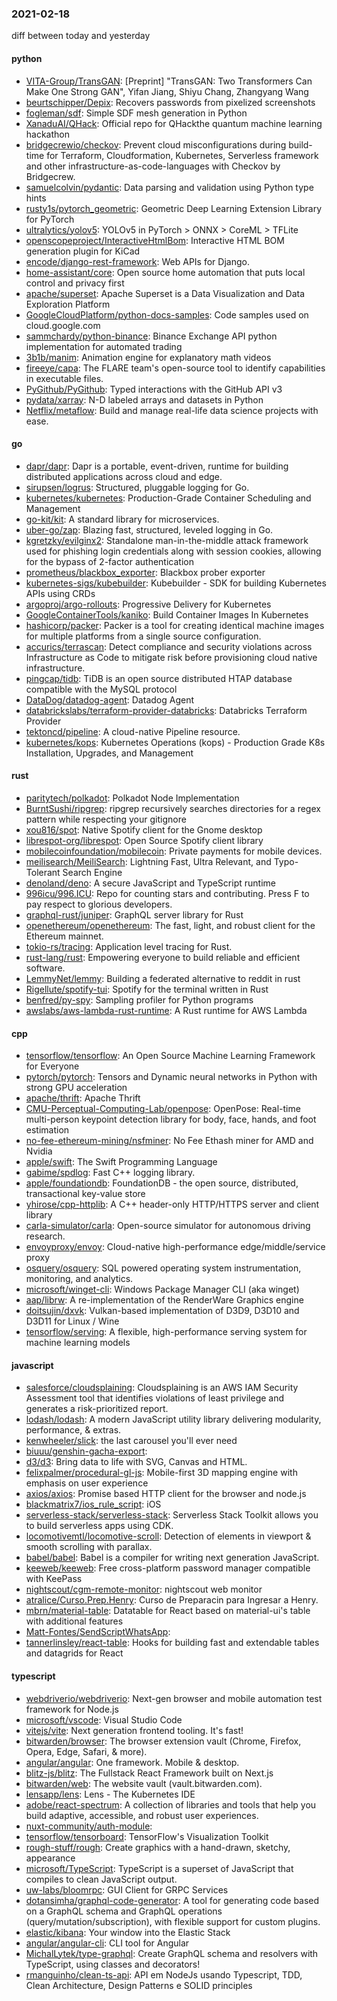 ### 2021-02-18
diff between today and yesterday

#### python
* [VITA-Group/TransGAN](https://github.com/VITA-Group/TransGAN): [Preprint] "TransGAN: Two Transformers Can Make One Strong GAN", Yifan Jiang, Shiyu Chang, Zhangyang Wang
* [beurtschipper/Depix](https://github.com/beurtschipper/Depix): Recovers passwords from pixelized screenshots
* [fogleman/sdf](https://github.com/fogleman/sdf): Simple SDF mesh generation in Python
* [XanaduAI/QHack](https://github.com/XanaduAI/QHack): Official repo for QHackthe quantum machine learning hackathon
* [bridgecrewio/checkov](https://github.com/bridgecrewio/checkov): Prevent cloud misconfigurations during build-time for Terraform, Cloudformation, Kubernetes, Serverless framework and other infrastructure-as-code-languages with Checkov by Bridgecrew.
* [samuelcolvin/pydantic](https://github.com/samuelcolvin/pydantic): Data parsing and validation using Python type hints
* [rusty1s/pytorch_geometric](https://github.com/rusty1s/pytorch_geometric): Geometric Deep Learning Extension Library for PyTorch
* [ultralytics/yolov5](https://github.com/ultralytics/yolov5): YOLOv5 in PyTorch > ONNX > CoreML > TFLite
* [openscopeproject/InteractiveHtmlBom](https://github.com/openscopeproject/InteractiveHtmlBom): Interactive HTML BOM generation plugin for KiCad
* [encode/django-rest-framework](https://github.com/encode/django-rest-framework): Web APIs for Django. 
* [home-assistant/core](https://github.com/home-assistant/core):  Open source home automation that puts local control and privacy first
* [apache/superset](https://github.com/apache/superset): Apache Superset is a Data Visualization and Data Exploration Platform
* [GoogleCloudPlatform/python-docs-samples](https://github.com/GoogleCloudPlatform/python-docs-samples): Code samples used on cloud.google.com
* [sammchardy/python-binance](https://github.com/sammchardy/python-binance): Binance Exchange API python implementation for automated trading
* [3b1b/manim](https://github.com/3b1b/manim): Animation engine for explanatory math videos
* [fireeye/capa](https://github.com/fireeye/capa): The FLARE team's open-source tool to identify capabilities in executable files.
* [PyGithub/PyGithub](https://github.com/PyGithub/PyGithub): Typed interactions with the GitHub API v3
* [pydata/xarray](https://github.com/pydata/xarray): N-D labeled arrays and datasets in Python
* [Netflix/metaflow](https://github.com/Netflix/metaflow): Build and manage real-life data science projects with ease.

#### go
* [dapr/dapr](https://github.com/dapr/dapr): Dapr is a portable, event-driven, runtime for building distributed applications across cloud and edge.
* [sirupsen/logrus](https://github.com/sirupsen/logrus): Structured, pluggable logging for Go.
* [kubernetes/kubernetes](https://github.com/kubernetes/kubernetes): Production-Grade Container Scheduling and Management
* [go-kit/kit](https://github.com/go-kit/kit): A standard library for microservices.
* [uber-go/zap](https://github.com/uber-go/zap): Blazing fast, structured, leveled logging in Go.
* [kgretzky/evilginx2](https://github.com/kgretzky/evilginx2): Standalone man-in-the-middle attack framework used for phishing login credentials along with session cookies, allowing for the bypass of 2-factor authentication
* [prometheus/blackbox_exporter](https://github.com/prometheus/blackbox_exporter): Blackbox prober exporter
* [kubernetes-sigs/kubebuilder](https://github.com/kubernetes-sigs/kubebuilder): Kubebuilder - SDK for building Kubernetes APIs using CRDs
* [argoproj/argo-rollouts](https://github.com/argoproj/argo-rollouts): Progressive Delivery for Kubernetes
* [GoogleContainerTools/kaniko](https://github.com/GoogleContainerTools/kaniko): Build Container Images In Kubernetes
* [hashicorp/packer](https://github.com/hashicorp/packer): Packer is a tool for creating identical machine images for multiple platforms from a single source configuration.
* [accurics/terrascan](https://github.com/accurics/terrascan): Detect compliance and security violations across Infrastructure as Code to mitigate risk before provisioning cloud native infrastructure.
* [pingcap/tidb](https://github.com/pingcap/tidb): TiDB is an open source distributed HTAP database compatible with the MySQL protocol
* [DataDog/datadog-agent](https://github.com/DataDog/datadog-agent): Datadog Agent
* [databrickslabs/terraform-provider-databricks](https://github.com/databrickslabs/terraform-provider-databricks): Databricks Terraform Provider
* [tektoncd/pipeline](https://github.com/tektoncd/pipeline): A cloud-native Pipeline resource.
* [kubernetes/kops](https://github.com/kubernetes/kops): Kubernetes Operations (kops) - Production Grade K8s Installation, Upgrades, and Management

#### rust
* [paritytech/polkadot](https://github.com/paritytech/polkadot): Polkadot Node Implementation
* [BurntSushi/ripgrep](https://github.com/BurntSushi/ripgrep): ripgrep recursively searches directories for a regex pattern while respecting your gitignore
* [xou816/spot](https://github.com/xou816/spot): Native Spotify client for the Gnome desktop
* [librespot-org/librespot](https://github.com/librespot-org/librespot): Open Source Spotify client library
* [mobilecoinfoundation/mobilecoin](https://github.com/mobilecoinfoundation/mobilecoin): Private payments for mobile devices.
* [meilisearch/MeiliSearch](https://github.com/meilisearch/MeiliSearch): Lightning Fast, Ultra Relevant, and Typo-Tolerant Search Engine
* [denoland/deno](https://github.com/denoland/deno): A secure JavaScript and TypeScript runtime
* [996icu/996.ICU](https://github.com/996icu/996.ICU): Repo for counting stars and contributing. Press F to pay respect to glorious developers.
* [graphql-rust/juniper](https://github.com/graphql-rust/juniper): GraphQL server library for Rust
* [openethereum/openethereum](https://github.com/openethereum/openethereum): The fast, light, and robust client for the Ethereum mainnet.
* [tokio-rs/tracing](https://github.com/tokio-rs/tracing): Application level tracing for Rust.
* [rust-lang/rust](https://github.com/rust-lang/rust): Empowering everyone to build reliable and efficient software.
* [LemmyNet/lemmy](https://github.com/LemmyNet/lemmy):  Building a federated alternative to reddit in rust
* [Rigellute/spotify-tui](https://github.com/Rigellute/spotify-tui): Spotify for the terminal written in Rust 
* [benfred/py-spy](https://github.com/benfred/py-spy): Sampling profiler for Python programs
* [awslabs/aws-lambda-rust-runtime](https://github.com/awslabs/aws-lambda-rust-runtime): A Rust runtime for AWS Lambda

#### cpp
* [tensorflow/tensorflow](https://github.com/tensorflow/tensorflow): An Open Source Machine Learning Framework for Everyone
* [pytorch/pytorch](https://github.com/pytorch/pytorch): Tensors and Dynamic neural networks in Python with strong GPU acceleration
* [apache/thrift](https://github.com/apache/thrift): Apache Thrift
* [CMU-Perceptual-Computing-Lab/openpose](https://github.com/CMU-Perceptual-Computing-Lab/openpose): OpenPose: Real-time multi-person keypoint detection library for body, face, hands, and foot estimation
* [no-fee-ethereum-mining/nsfminer](https://github.com/no-fee-ethereum-mining/nsfminer): No Fee Ethash miner for AMD and Nvidia
* [apple/swift](https://github.com/apple/swift): The Swift Programming Language
* [gabime/spdlog](https://github.com/gabime/spdlog): Fast C++ logging library.
* [apple/foundationdb](https://github.com/apple/foundationdb): FoundationDB - the open source, distributed, transactional key-value store
* [yhirose/cpp-httplib](https://github.com/yhirose/cpp-httplib): A C++ header-only HTTP/HTTPS server and client library
* [carla-simulator/carla](https://github.com/carla-simulator/carla): Open-source simulator for autonomous driving research.
* [envoyproxy/envoy](https://github.com/envoyproxy/envoy): Cloud-native high-performance edge/middle/service proxy
* [osquery/osquery](https://github.com/osquery/osquery): SQL powered operating system instrumentation, monitoring, and analytics.
* [microsoft/winget-cli](https://github.com/microsoft/winget-cli): Windows Package Manager CLI (aka winget)
* [aap/librw](https://github.com/aap/librw): A re-implementation of the RenderWare Graphics engine
* [doitsujin/dxvk](https://github.com/doitsujin/dxvk): Vulkan-based implementation of D3D9, D3D10 and D3D11 for Linux / Wine
* [tensorflow/serving](https://github.com/tensorflow/serving): A flexible, high-performance serving system for machine learning models

#### javascript
* [salesforce/cloudsplaining](https://github.com/salesforce/cloudsplaining): Cloudsplaining is an AWS IAM Security Assessment tool that identifies violations of least privilege and generates a risk-prioritized report.
* [lodash/lodash](https://github.com/lodash/lodash): A modern JavaScript utility library delivering modularity, performance, & extras.
* [kenwheeler/slick](https://github.com/kenwheeler/slick): the last carousel you'll ever need
* [biuuu/genshin-gacha-export](https://github.com/biuuu/genshin-gacha-export): 
* [d3/d3](https://github.com/d3/d3): Bring data to life with SVG, Canvas and HTML. 
* [felixpalmer/procedural-gl-js](https://github.com/felixpalmer/procedural-gl-js): Mobile-first 3D mapping engine with emphasis on user experience
* [axios/axios](https://github.com/axios/axios): Promise based HTTP client for the browser and node.js
* [blackmatrix7/ios_rule_script](https://github.com/blackmatrix7/ios_rule_script): iOS
* [serverless-stack/serverless-stack](https://github.com/serverless-stack/serverless-stack): Serverless Stack Toolkit allows you to build serverless apps using CDK.
* [locomotivemtl/locomotive-scroll](https://github.com/locomotivemtl/locomotive-scroll):  Detection of elements in viewport & smooth scrolling with parallax.
* [babel/babel](https://github.com/babel/babel):  Babel is a compiler for writing next generation JavaScript.
* [keeweb/keeweb](https://github.com/keeweb/keeweb): Free cross-platform password manager compatible with KeePass
* [nightscout/cgm-remote-monitor](https://github.com/nightscout/cgm-remote-monitor): nightscout web monitor
* [atralice/Curso.Prep.Henry](https://github.com/atralice/Curso.Prep.Henry): Curso de Preparacin para Ingresar a Henry.
* [mbrn/material-table](https://github.com/mbrn/material-table): Datatable for React based on material-ui's table with additional features
* [Matt-Fontes/SendScriptWhatsApp](https://github.com/Matt-Fontes/SendScriptWhatsApp): 
* [tannerlinsley/react-table](https://github.com/tannerlinsley/react-table):  Hooks for building fast and extendable tables and datagrids for React

#### typescript
* [webdriverio/webdriverio](https://github.com/webdriverio/webdriverio): Next-gen browser and mobile automation test framework for Node.js
* [microsoft/vscode](https://github.com/microsoft/vscode): Visual Studio Code
* [vitejs/vite](https://github.com/vitejs/vite): Next generation frontend tooling. It's fast!
* [bitwarden/browser](https://github.com/bitwarden/browser): The browser extension vault (Chrome, Firefox, Opera, Edge, Safari, & more).
* [angular/angular](https://github.com/angular/angular): One framework. Mobile & desktop.
* [blitz-js/blitz](https://github.com/blitz-js/blitz): The Fullstack React Framework  built on Next.js
* [bitwarden/web](https://github.com/bitwarden/web): The website vault (vault.bitwarden.com).
* [lensapp/lens](https://github.com/lensapp/lens): Lens - The Kubernetes IDE
* [adobe/react-spectrum](https://github.com/adobe/react-spectrum): A collection of libraries and tools that help you build adaptive, accessible, and robust user experiences.
* [nuxt-community/auth-module](https://github.com/nuxt-community/auth-module): 
* [tensorflow/tensorboard](https://github.com/tensorflow/tensorboard): TensorFlow's Visualization Toolkit
* [rough-stuff/rough](https://github.com/rough-stuff/rough): Create graphics with a hand-drawn, sketchy, appearance
* [microsoft/TypeScript](https://github.com/microsoft/TypeScript): TypeScript is a superset of JavaScript that compiles to clean JavaScript output.
* [uw-labs/bloomrpc](https://github.com/uw-labs/bloomrpc): GUI Client for GRPC Services
* [dotansimha/graphql-code-generator](https://github.com/dotansimha/graphql-code-generator): A tool for generating code based on a GraphQL schema and GraphQL operations (query/mutation/subscription), with flexible support for custom plugins.
* [elastic/kibana](https://github.com/elastic/kibana): Your window into the Elastic Stack
* [angular/angular-cli](https://github.com/angular/angular-cli): CLI tool for Angular
* [MichalLytek/type-graphql](https://github.com/MichalLytek/type-graphql): Create GraphQL schema and resolvers with TypeScript, using classes and decorators!
* [rmanguinho/clean-ts-api](https://github.com/rmanguinho/clean-ts-api): API em NodeJs usando Typescript, TDD, Clean Architecture, Design Patterns e SOLID principles
